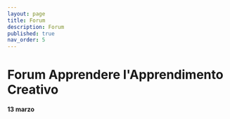 ```yaml
---
layout: page
title: Forum
description: Forum
published: true
nav_order: 5
---
```


# Forum Apprendere l'Apprendimento Creativo

**13 marzo**
